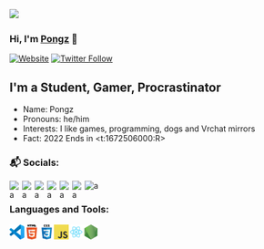 [<img src="https://cdn.discordapp.com/attachments/933299460530929704/935071038037971014/c5f8270957c465275d6b39808745ce6d.jpg" />][website]
### Hi, I'm [Pongz][website] 👋 

[![Website](<img align="left" alt="a" width="150px" src="https://uploads-ssl.webflow.com/5c14e387dab576fe667689cf/61e11d6ea0473a3528b575b4_Button-3-p-500.png" />)](https://codestackr.com)
[![Twitter Follow](https://img.shields.io/twitter/follow/codeSTACKr?color=1DA1F2&logo=twitter&style=for-the-badge)](https://twitter.com/intent/follow?original_referer=https%3A%2F%2Fgithub.com%2FcodeSTACKr&screen_name=codeSTACKr)

## I'm a Student, Gamer, Procrastinator

- Name: Pongz
- Pronouns: he/him
- Interests: I like games, programming, dogs and Vrchat mirrors
- Fact: 2022 Ends in <t:1672506000:R>


### 📬 Socials:

[<img align="left" alt="a" width="22px" src="https://cdn.discordapp.com/attachments/933299460530929704/935078383379968050/link-32.png" />][website]
[<img align="left" alt="a" width="22px" src="https://cdn.discordapp.com/attachments/933299460530929704/935078966425960458/discord-32.png" />][discord]
[<img align="left" alt="a" width="22px" src="https://cdn.discordapp.com/attachments/933299460530929704/935076077347414016/twitter-32.png" />][twitter]
[<img align="left" alt="a" width="22px" src="https://cdn.discordapp.com/attachments/933299460530929704/935078085097840660/pst.png" />][instagram]
[<img align="left" alt="a" width="22px" src="https://cdn.discordapp.com/attachments/933299460530929704/935085326068744262/twitch-tv-32.png" />][twitch]
[<img align="left" alt="a" width="22px" src="https://icon-library.com/images/youtube-icon-white-transparent/youtube-icon-white-transparent-16.jpg" />][youtube]
[<img align="left" alt="a" width="150px" src="https://uploads-ssl.webflow.com/5c14e387dab576fe667689cf/61e11d6ea0473a3528b575b4_Button-3-p-500.png" />][kofi]

<br />

### Languages and Tools:

<img align="left" alt="Visual Studio Code" width="26px" src="https://raw.githubusercontent.com/github/explore/80688e429a7d4ef2fca1e82350fe8e3517d3494d/topics/visual-studio-code/visual-studio-code.png" />
<img align="left" alt="HTML5" width="26px" src="https://raw.githubusercontent.com/github/explore/80688e429a7d4ef2fca1e82350fe8e3517d3494d/topics/html/html.png" />
<img align="left" alt="CSS3" width="26px" src="https://raw.githubusercontent.com/github/explore/80688e429a7d4ef2fca1e82350fe8e3517d3494d/topics/css/css.png" />
<img align="left" alt="JavaScript" width="26px" src="https://raw.githubusercontent.com/github/explore/80688e429a7d4ef2fca1e82350fe8e3517d3494d/topics/javascript/javascript.png" />
<img align="left" alt="React" width="26px" src="https://raw.githubusercontent.com/github/explore/80688e429a7d4ef2fca1e82350fe8e3517d3494d/topics/react/react.png" />
<img align="left" alt="Node.js" width="26px" src="https://raw.githubusercontent.com/github/explore/80688e429a7d4ef2fca1e82350fe8e3517d3494d/topics/nodejs/nodejs.png" />

<br />
<br />

[website]: https://pongz.ga
[twitter]: https://twitter.com/itzmachiko
[discord]: https://discord.com/users/698054542373421117
[instagram]: https://www.instagram.com/itzpongz/
[twitch]: https://www.twitch.tv/itz_pongz
[youtube]: https://www.youtube.com/channel/UCj7HKlBxWg-HueW8R2Ghokw
[kofi]: https://ko-fi.com/P5P57PJ2I

